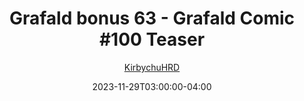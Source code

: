 ---
title: "Grafald bonus 63 - Grafald Comic #100 Teaser"
type: "image"
date: 2023-11-29T03:00:00-04:00
draft: false
categories: ["Grafald"]
image_path: "../img/2023/bonus_63.png"
alt_text: ""
author: "[KirbychuHRD](https://cohost.org/KirbychuHRD)"
---